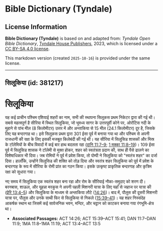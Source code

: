 # Bible Dictionary (Tyndale)

## License Information

**Bible Dictionary (Tyndale)** is based on and adapted from: _Tyndale Open Bible Dictionary_, [Tyndale House Publishers](https://tyndaleopenresources.com/), 2023, which is licensed under a [CC BY-SA 4.0 license](https://creativecommons.org/licenses/by-sa/4.0/legalcode.en).

This markdown version (created `2025-10-16`) is provided under the same license.



--------------------------------

## सिलूकिया (id: 381217)

सिलूकिया
========

यह कई प्राचीन पश्चिम एशियाई शहरों का नाम, सभी की स्थापना सिलूकस प्रथम निकेटर द्वारा की गई थी। सबसे महत्वपूर्ण है सीरिया में स्थित सिलूकिया, जो भूमध्य सागर के उत्तरपूर्वी कोने पर, ओरोंटिस नदी के मुहाने से पांच मील (8 किलोमीटर) उत्तर में और अन्ताकिया से 15 मील (24\.1 किलोमीटर) दूर है, जिसके लिए यह बन्दरगाह था। इसे सिलूकस प्रथम द्वारा 301 ईसा पूर्व में बनाया गया था और पश्चिम से अपनी राजधानी की रक्षा के लिए इसकी मजबूत किलेबंदी की गई थी। यह सीरिया में सिलूसिड शासकों और मिस्र के टॉलेमियों के बीच विवादों में कई बार हाथ बदलता रहा ([दानि 11:7–9](https://ref.ly/Dan11:7-Dan11:9); [1 मक्का 11:8–19](https://ref.ly/1Macc11:8-1Macc11:19))। 109 ईसा पूर्व में सिलूसिड शासक ने टॉलेमी से मुक्त होकर, शहर को स्वतंत्रता प्रदान की, साथ ही पैसे ढालने का विशेषाधिकार भी दिया। जब रोमियों ने पूर्व में प्रवेश किया, तो पोम्पी ने सिलूकिया को "स्वतंत्र शहर" का दर्जा दिया। हालाँकि, उन्होंने सिलूसिड की शक्ति को तोड़ दिया और स्वतंत्र शहर सिलूकिया को पूर्व में प्रवेश के बन्दरगाह के रूप में सीरिया के रोमी प्रांत का गठन किया। इसके उत्कृष्ट प्राकृतिक बन्दरगाह और कृत्रिम रक्षा को सुधारा गया।

नए समय में सिलूकिया एक स्वतंत्र शहर बना रहा और रोम के सीरियाई नौका\-समुदाए को शरण दी। बरनबास, शाऊल, और यूहन्ना मरकुस ने अपनी पहली मिशनरी यात्रा के लिए यहाँ से जहाज पर यात्रा की ([प्रेरि 13:4–5](https://ref.ly/Acts13:4-Acts13:5)) और सिलूकिया के माध्यम से अन्ताकिया लौटे ([14:26](https://ref.ly/Acts14:26))। बाद में, पौलुस की दूसरी मिशनरी यात्रा पर, पौलुस और उनके साथी फिर से सिलूकिया से निकले ([15:39–41](https://ref.ly/Acts15:39-Acts15:41))। यह शहर निस्संदेह आकर्षक स्थान था जिसमें कई सार्वजनिक भवन, मन्दिर, और चट्टान को काटकर बनाया गया रंगभूमि\-क्षेत्र था।

* **Associated Passages:** ACT 14:26; ACT 15:39–ACT 15:41; DAN 11:7–DAN 11:9; 1MA 11:8–1MA 11:19; ACT 13:4–ACT 13:5

